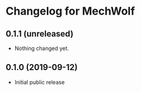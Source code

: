 Changelog for MechWolf
======================

0.1.1 (unreleased)
------------------

- Nothing changed yet.

0.1.0 (2019-09-12)
------------------

- Initial public release